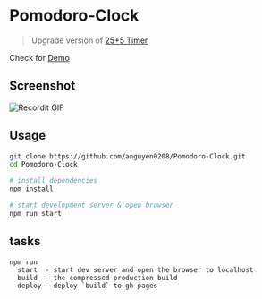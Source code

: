 # Pomodoro-Clock

>Upgrade version of [25+5 Timer](https://anguyen0208.github.io/25-5-timer/)

Check for [Demo](https://anguyen0208.github.io/Pomodoro-Clock)

## Screenshot

[comment]: <> (![pomodoro]&#40;public/img/og.png&#41;)
![Recordit GIF](http://g.recordit.co/AwafMhrTjR.gif)

## Usage

```sh
git clone https://github.com/anguyen0208/Pomodoro-Clock.git
cd Pomodoro-Clock

# install dependencies
npm install

# start development server & open browser
npm run start
```

## tasks

```
npm run
  start  - start dev server and open the browser to localhost
  build  - the compressed production build
  deploy - deploy `build` to gh-pages
```
